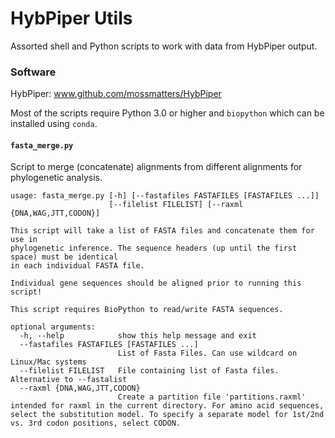 # HybPiper Utils

Assorted shell and Python scripts to work with data from HybPiper output.

### Software

HybPiper: www.github.com/mossmatters/HybPiper

Most of the scripts require Python 3.0 or higher and `biopython` which can be installed using `conda`.


#### `fasta_merge.py`

Script to merge (concatenate) alignments from different alignments for phylogenetic analysis.

```
usage: fasta_merge.py [-h] [--fastafiles FASTAFILES [FASTAFILES ...]]
                      [--filelist FILELIST] [--raxml {DNA,WAG,JTT,CODON}]

This script will take a list of FASTA files and concatenate them for use in
phylogenetic inference. The sequence headers (up until the first space) must be identical
in each individual FASTA file.

Individual gene sequences should be aligned prior to running this script!

This script requires BioPython to read/write FASTA sequences.

optional arguments:
  -h, --help            show this help message and exit
  --fastafiles FASTAFILES [FASTAFILES ...]
                        List of Fasta Files. Can use wildcard on Linux/Mac systems
  --filelist FILELIST   File containing list of Fasta files. Alternative to --fastalist
  --raxml {DNA,WAG,JTT,CODON}
                        Create a partition file 'partitions.raxml' intended for raxml in the current directory. For amino acid sequences, select the substitution model. To specify a separate model for 1st/2nd vs. 3rd codon positions, select CODON.
```
